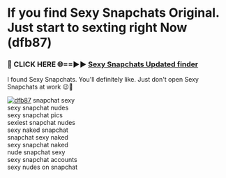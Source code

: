 # If you find Sexy Snapchats Original. Just start to sexting right Now (dfb87)

<h3>🔴 CLICK HERE 🌐==►► <a href="https://tinyurl.com/mtbk5fxa" rel="nofollow">Sexy Snapchats Updated finder</a></h3>

I found Sexy Snapchats. You'll definitely like. Just don't open Sexy Snapchats at work 😉💬

[![dfb87](https://i.imgur.com/Q8WKrnY.jpeg)](https://tinyurl.com/mtbk5fxa)
snapchat sexy<br>
sexy snapchat nudes<br>
sexy snapchat pics<br>
sexiest snapchat nudes<br>
sexy naked snapchat<br>
snapchat sexy naked<br>
sexy snapchat naked<br>
nude snapchat sexy<br>
sexy snapchat accounts<br>
sexy nudes on snapchat